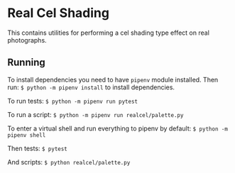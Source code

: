 # Real Cel Shading
This contains utilities for performing a cel shading type effect
on real photographs.

## Running
To install dependencies you need to have `pipenv` module installed. Then run:
```$ python -m pipenv install```
to install dependencies.

To run tests:
```$ python -m pipenv run pytest```

To run a script:
```$ python -m pipenv run realcel/palette.py```

To enter a virtual shell and run everything to pipenv by default:
```$ python -m pipenv shell```

Then tests:
```$ pytest```

And scripts:
```$ python realcel/palette.py```
